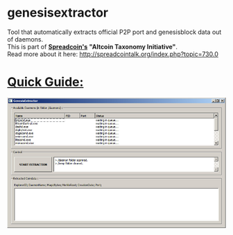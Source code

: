 # genesisextractor
Tool that automatically extracts official P2P port and genesisblock data out of daemons.<br>
This is part of <a href="www.spreadcoin.info" target="_blank"><b>Spreadcoin's</b></a> <b>"Altcoin Taxonomy Initiative"</b>.<br>
Read more about it here: http://spreadcointalk.org/index.php?topic=730.0

<h1><u><b>Quick Guide:</b></u></h1>

![Alt text](docs/pics/screenshot0.jpg "Genesis Extractor Screen 1 - Overview")
